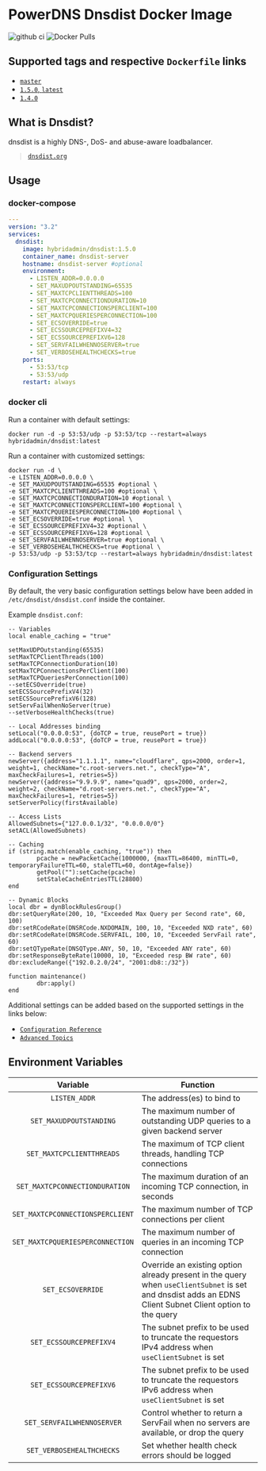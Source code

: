 # PowerDNS Dnsdist Docker Image

![github ci](https://github.com/hybridadmin/docker-dnsdist/workflows/ci/badge.svg?branch=main) ![Docker Pulls](https://img.shields.io/docker/pulls/hybridadmin/dnsdist)

## Supported tags and respective `Dockerfile` links

- [`master`](https://github.com/hybridadmin/docker-dnsdist/tree/main/master/Dockerfile)
- [`1.5.0`, `latest`](https://github.com/hybridadmin/docker-dnsdist/tree/main/1.5.0/Dockerfile)
- [`1.4.0`](https://github.com/hybridadmin/docker-dnsdist/tree/main/1.4.0/Dockerfile)

## What is Dnsdist?

dnsdist is a highly DNS-, DoS- and abuse-aware loadbalancer.
> [`dnsdist.org`](https://dnsdist.org/)

## Usage

### docker-compose
```yaml
---
version: "3.2"
services:
  dnsdist:
    image: hybridadmin/dnsdist:1.5.0
    container_name: dnsdist-server
    hostname: dnsdist-server #optional
    environment:
      - LISTEN_ADDR=0.0.0.0
      - SET_MAXUDPOUTSTANDING=65535
      - SET_MAXTCPCLIENTTHREADS=100
      - SET_MAXTCPCONNECTIONDURATION=10
      - SET_MAXTCPCONNECTIONSPERCLIENT=100
      - SET_MAXTCPQUERIESPERCONNECTION=100
      - SET_ECSOVERRIDE=true
      - SET_ECSSOURCEPREFIXV4=32
      - SET_ECSSOURCEPREFIXV6=128
      - SET_SERVFAILWHENNOSERVER=true
      - SET_VERBOSEHEALTHCHECKS=true
    ports:
      - 53:53/tcp
      - 53:53/udp
    restart: always
```

###  docker cli

Run a container with default settings:

```console
docker run -d -p 53:53/udp -p 53:53/tcp --restart=always hybridadmin/dnsdist:latest
```

Run a container with customized settings:
```console
docker run -d \
-e LISTEN_ADDR=0.0.0.0 \
-e SET_MAXUDPOUTSTANDING=65535 #optional \
-e SET_MAXTCPCLIENTTHREADS=100 #optional \
-e SET_MAXTCPCONNECTIONDURATION=10 #optional \
-e SET_MAXTCPCONNECTIONSPERCLIENT=100 #optional \
-e SET_MAXTCPQUERIESPERCONNECTION=100 #optional \
-e SET_ECSOVERRIDE=true #optional \
-e SET_ECSSOURCEPREFIXV4=32 #optional \
-e SET_ECSSOURCEPREFIXV6=128 #optional \
-e SET_SERVFAILWHENNOSERVER=true #optional \
-e SET_VERBOSEHEALTHCHECKS=true #optional \
-p 53:53/udp -p 53:53/tcp --restart=always hybridadmin/dnsdist:latest
```

### Configuration Settings

By default, the very basic configuration settings below have been added in `/etc/dnsdist/dnsdist.conf` inside the container.

Example `dnsdist.conf`:
```
-- Variables
local enable_caching = "true"

setMaxUDPOutstanding(65535)
setMaxTCPClientThreads(100)
setMaxTCPConnectionDuration(10)
setMaxTCPConnectionsPerClient(100)
setMaxTCPQueriesPerConnection(100)
--setECSOverride(true)
setECSSourcePrefixV4(32)
setECSSourcePrefixV6(128)
setServFailWhenNoServer(true)
--setVerboseHealthChecks(true)

-- Local Addresses binding
setLocal("0.0.0.0:53", {doTCP = true, reusePort = true})
addLocal("0.0.0.0:53", {doTCP = true, reusePort = true})

-- Backend servers
newServer({address="1.1.1.1", name="cloudflare", qps=2000, order=1, weight=1, checkName="c.root-servers.net.", checkType="A", maxCheckFailures=1, retries=5})
newServer({address="9.9.9.9", name="quad9", qps=2000, order=2, weight=2, checkName="d.root-servers.net.", checkType="A", maxCheckFailures=1, retries=5})
setServerPolicy(firstAvailable)

-- Access Lists
AllowedSubnets={"127.0.0.1/32", "0.0.0.0/0"}
setACL(AllowedSubnets)

-- Caching
if (string.match(enable_caching, "true")) then
        pcache = newPacketCache(1000000, {maxTTL=86400, minTTL=0, temporaryFailureTTL=60, staleTTL=60, dontAge=false})
        getPool(""):setCache(pcache)
        setStaleCacheEntriesTTL(28800)
end

-- Dynamic Blocks
local dbr = dynBlockRulesGroup()
dbr:setQueryRate(200, 10, "Exceeded Max Query per Second rate", 60, 100)
dbr:setRCodeRate(DNSRCode.NXDOMAIN, 100, 10, "Exceeded NXD rate", 60)
dbr:setRCodeRate(DNSRCode.SERVFAIL, 100, 10, "Exceeded ServFail rate", 60)
dbr:setQTypeRate(DNSQType.ANY, 50, 10, "Exceeded ANY rate", 60)
dbr:setResponseByteRate(10000, 10, "Exceeded resp BW rate", 60)
dbr:excludeRange({"192.0.2.0/24", "2001:db8::/32"})

function maintenance()
        dbr:apply()
end
```

Additional settings can be added based on the supported settings in the links below:
* [`Configuration Reference`](https://dnsdist.org/reference/config.html)
* [`Advanced Topics`](https://dnsdist.org/advanced/index.html)

## Environment Variables

| Variable | Function |
| :----: | --- |
| `LISTEN_ADDR` | The address(es) to bind to |
| `SET_MAXUDPOUTSTANDING` | The maximum number of outstanding UDP queries to a given backend server |
| `SET_MAXTCPCLIENTTHREADS` | The maximum of TCP client threads, handling TCP connections |
| `SET_MAXTCPCONNECTIONDURATION` | The maximum duration of an incoming TCP connection, in seconds |
| `SET_MAXTCPCONNECTIONSPERCLIENT` | The maximum number of TCP connections per client |
| `SET_MAXTCPQUERIESPERCONNECTION` | The maximum number of queries in an incoming TCP connection |
| `SET_ECSOVERRIDE` | Override an existing option already present in the query when `useClientSubnet` is set and dnsdist adds an EDNS Client Subnet Client option to the query |
| `SET_ECSSOURCEPREFIXV4` | The subnet prefix to be used to truncate the requestors IPv4 address when `useClientSubnet` is set |
| `SET_ECSSOURCEPREFIXV6` | The subnet prefix to be used to truncate the requestors IPv6 address when `useClientSubnet` is set |
| `SET_SERVFAILWHENNOSERVER` | Control whether to return a ServFail when no servers are available, or drop the query |
| `SET_VERBOSEHEALTHCHECKS` | Set whether health check errors should be logged |
